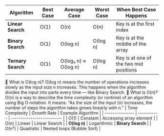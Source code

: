| Algorithm          | Best Case | Average Case         | Worst Case | When Best Case Happens                 |
| ------------------ | --------- | -------------------- | ---------- | -------------------------------------- |
| **Linear Search**  | O(1)      | O(n)                 | O(n)       | Key is at the first index              |
| **Binary Search**  | O(1)      | O(log n)             | O(log n)   | Key is at the middle of the array      |
| **Ternary Search** | O(1)      | O(log₃ n) ≈ O(log n) | O(log n)   | Key is at one of the two mid positions |

📘 What is O(log n)?
O(log n) means the number of operations increases slowly as the input size n increases.
This happens when the algorithm divides the input into parts every time — like Binary Search.
📘 What is O(n)?
O(n) is a way to describe the time complexity (or runtime) of an algorithm using Big O notation.
It means:
"As the size of the input (n) increases, the number of steps the algorithm takes grows linearly with n."
| Time Complexity | Growth Rate | Example Algorithm          |
| --------------- | ----------- | -------------------------- |
| O(1)            | Constant    | Accessing array element    |
| O(n)            | Linear      | Linear Search              |
| **O(log n)**    | Logarithmic | **Binary Search**          |
| O(n²)           | Quadratic   | Nested loops (Bubble Sort) |

